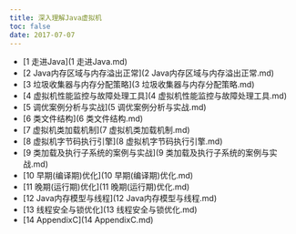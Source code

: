 ```yaml
---
title: 深入理解Java虚拟机
toc: false
date: 2017-07-07
---
```


* [1 走进Java](1 走进Java.md)
* [2 Java内存区域与内存溢出正常](2 Java内存区域与内存溢出正常.md)
* [3 垃圾收集器与内存分配策略](3 垃圾收集器与内存分配策略.md)
* [4 虚拟机性能监控与故障处理工具](4 虚拟机性能监控与故障处理工具.md)
* [5 调优案例分析与实战](5 调优案例分析与实战.md)
* [6 类文件结构](6 类文件结构.md)
* [7 虚拟机类加载机制](7 虚拟机类加载机制.md)
* [8 虚拟机字节码执行引擎](8 虚拟机字节码执行引擎.md)
* [9 类加载及执行子系统的案例与实战](9 类加载及执行子系统的案例与实战.md)
* [10 早期(编译期)优化](10 早期(编译期)优化.md)
* [11 晚期(运行期)优化](11 晚期(运行期)优化.md)
* [12 Java内存模型与线程](12 Java内存模型与线程.md)
* [13 线程安全与锁优化](13 线程安全与锁优化.md)
* [14 AppendixC](14 AppendixC.md)

